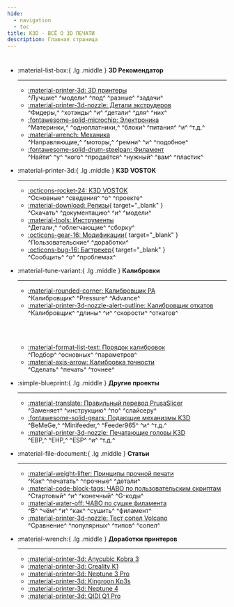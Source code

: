 ```yaml
---
hide:
  - navigation
  - toc
title: K3D - ВСË О 3D ПЕЧАТИ
description: Главная страница
---
```


# 

<div class="grid cards" markdown>

- :material-list-box:{ .lg .middle } __3D Рекомендатор__

    ---

    - [:material-printer-3d: 3D принтеры](./part-navi/printers.md)<br>^Лучшие^ ^модели^ ^под^ ^разные^ ^задачи^
    - [:material-printer-3d-nozzle: Детали экструдеров](./part-navi/extruder.md)<br>^Фидеры,^ ^хотэнды^ ^и^ ^детали^ ^для^ ^них^
    - [:fontawesome-solid-microchip: Электроника](./part-navi/electronics.md)<br>^Материнки,^ ^одноплатники,^ ^блоки^ ^питания^ ^и^ ^т.д.^
    - [:material-wrench: Механика](./part-navi/mechanics.md)<br>^Направляющие,^ ^моторы,^ ^ремни^ ^и^ ^подобное^
    - [:fontawesome-solid-drum-steelpan: Филамент](./part-navi/filament.md)<br>^Найти^ ^у^ ^кого^ ^продаётся^ ^нужный^ ^вам^ ^пластик^

- :material-printer-3d:{ .lg .middle } __K3D VOSTOK__

    ---

    - [:octicons-rocket-24: K3D VOSTOK](./vostok/index.md)<br>^Основные^ ^сведения^ ^о^ ^проекте^
    - [:material-download: Релизы](./redirects/vostok_releases.md){ target="_blank" }<br>^Скачать^ ^документацию^ ^и^ ^модели^
    - [:material-tools: Инструменты](./vostok/tools.md)<br>^Детали,^ ^облегчающие^ ^сборку^
    - [:octicons-gear-16: Модификации](./redirects/vostok_mods.md){ target="_blank" }<br>^Пользовательские^ ^доработки^
    - [:octicons-bug-16: Багтрекер](./redirects/vostok_bugtracker.md){ target="_blank" }<br>^Сообщить^ ^о^ ^проблемах^

- :material-tune-variant:{ .lg .middle } __Калибровки__

    ---

    - [:material-rounded-corner: Калибровщик PA ](./calibrations/la/calibrator.md)<br>^Калибровщик^ ^Pressure^ ^Advance^
    - [:material-printer-3d-nozzle-alert-outline: Калибровщик откатов ](./calibrations/retractions/calibrator.md)<br>^Калибровщик^ ^длины^ ^и^ ^скорости^ ^откатов^

    <br><br>

    - [:material-format-list-text: Порядок калибровок](./calibrations/index.md)<br>^Подбор^ ^основных^ ^параметров^
    - [:material-axis-arrow: Калибровка точности ](./calibrations/accuracy/index.md)<br>^Сделать^ ^печать^ ^точнее^

- :simple-blueprint:{ .lg .middle } __Другие проекты__

    ---

    - [:material-translate: Правильный перевод PrusaSlicer](./projects/ps_translation/index.md)<br>^Заменяет^ ^инструкцию^ ^по^ ^слайсеру^
    - [:fontawesome-solid-gears: Подающие механизмы K3D](./projects/feeders.md)<br>^BeMeGe,^ ^Minifeeder,^ ^Feeder965^ ^и^ ^т.д.^
    - [:material-printer-3d-nozzle: Печатающие головы K3D](./projects/printheads.md)<br>^EBP,^ ^EHP,^ ^ESP^ ^и^ ^т.д.^

- :material-file-document:{ .lg .middle } __Статьи__

    ---

    - [:material-weight-lifter: Принципы прочной печати](./articles/print_strong.md)<br>^Как^ ^печатать^ ^прочные^ ^детали^
    - [:material-code-block-tags: ЧАВО по пользовательским скриптам](./articles/custom_gcode.md)<br>^Стартовый^ ^и^ ^конечный^ ^G-коды^
    - [:material-water-off: ЧАВО по сушке филамента](./articles/filament_drying.md)<br>^В^ ^чём^ ^и^ ^как^ ^сушить^ ^филамент^
    - [:material-printer-3d-nozzle: Тест сопел Volcano](./articles/nozzle_test_2024.md)<br>^Сравнение^ ^популярных^ ^типов^ ^сопел^
    

- :material-wrench:{ .lg .middle } __Доработки принтеров__
    
    ---

    - [:material-printer-3d: Anycubic Kobra 3](./printers/kobra3.md)
    - [:material-printer-3d: Creality K1](./printers/k1.md)
    - [:material-printer-3d: Neptune 3 Pro](./printers/neptune3pro.md)
    - [:material-printer-3d: Kingroon Kp3s](./printers/kp3s.md)
    - [:material-printer-3d: Neptune 4](./printers/neptune4.md)
	- [:material-printer-3d: QIDI Q1 Pro ](./printers/qidi_q1_pro.md)

</div>